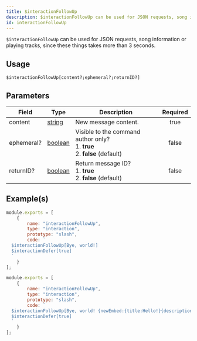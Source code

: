 ```yaml
---
title: $interactionFollowUp
description: $interactionFollowUp can be used for JSON requests, song information or playing tracks, since these things takes more than 3 seconds.
id: interactionFollowUp
---
```


`$interactionFollowUp` can be used for JSON requests, song information or playing tracks, since these things takes more
than 3 seconds.

## Usage

```aoi
$interactionFollowUp[content?;ephemeral?;returnID?]
```

## Parameters

| Field      | Type                                                                                                | Description                                                                          | Required |
| ---------- | --------------------------------------------------------------------------------------------------- | ------------------------------------------------------------------------------------ | :------: |
| content    | [string](https://developer.mozilla.org/en-US/docs/Web/JavaScript/Reference/Global_Objects/String)   | New message content.                                                                 |   true   |
| ephemeral? | [boolean](https://developer.mozilla.org/en-US/docs/Web/JavaScript/Reference/Global_Objects/Boolean) | Visible to the command author only? <br /> 1. **true** <br /> 2. **false** (default) |  false   |
| returnID?  | [boolean](https://developer.mozilla.org/en-US/docs/Web/JavaScript/Reference/Global_Objects/Boolean) | Return message ID? <br /> 1. **true** <br /> 2. **false** (default)                  |  false   |

## Example(s)

```javascript
module.exports = [
    {
        name: "interactionFollowUp",
        type: "interaction",
        prototype: "slash",
        code: `
  $interactionFollowUp[Bye, world!]
  $interactionDefer[true]
  `
    }
];
```

```javascript
module.exports = [
    {
        name: "interactionFollowUp",
        type: "interaction",
        prototype: "slash",
        code: `
  $interactionFollowUp[Bye, world! {newEmbed:{title:Hello!}{description:This is an embed!}}]
  $interactionDefer[true]
  `
    }
];
```
